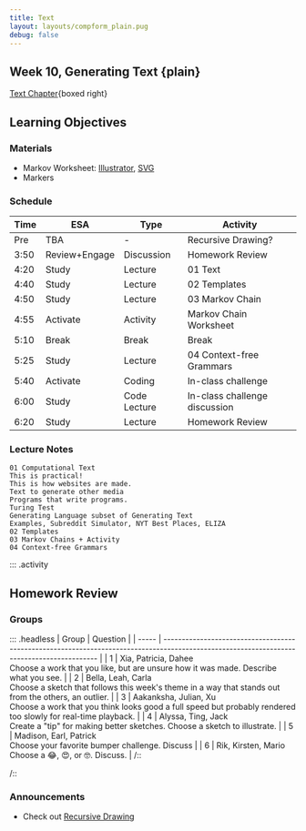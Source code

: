 ```yaml
---
title: Text
layout: layouts/compform_plain.pug
debug: false
---
```


## Week 10, Generating Text {plain}

[Text Chapter](../text/index.html){boxed right}

## Learning Objectives



### Materials
- Markov Worksheet: [Illustrator](handouts/markov.ai), [SVG](handouts/markov.svg)
- Markers

### Schedule
| Time | ESA           | Type         | Activity                      |
| ---- | ------------- | ------------ | ----------------------------- |
| Pre  | TBA           | -            | Recursive Drawing?            |
| 3:50 | Review+Engage | Discussion   | Homework Review               |
| 4:20 | Study         | Lecture      | 01 Text                       |
| 4:40 | Study         | Lecture      | 02 Templates                  |
| 4:50 | Study         | Lecture      | 03 Markov Chain               |
| 4:55 | Activate      | Activity     | Markov Chain Worksheet        |
| 5:10 | Break         | Break        | Break                         |
| 5:25 | Study         | Lecture      | 04 Context-free Grammars      |
| 5:40 | Activate      | Coding       | In-class challenge            |
| 6:00 | Study         | Code Lecture | In-class challenge discussion |
| 6:20 | Study         | Lecture      | Homework Review               |


### Lecture Notes

```
01 Computational Text
This is practical!
This is how websites are made.
Text to generate other media
Programs that write programs.
Turing Test
Generating Language subset of Generating Text
Examples, Subreddit Simulator, NYT Best Places, ELIZA
02 Templates
03 Markov Chains + Activity
04 Context-free Grammars
```



::: .activity
## Homework Review


### Groups

::: .headless
| Group | Question                                                                                                                                   |
| ----- | ------------------------------------------------------------------------------------------------------------------------------------------ |
| 1     | Xia, Patricia, Dahee <br/> Choose a work that you like, but are unsure how it was made. Describe what you see.                             |
| 2     | Bella, Leah, Carla <br/> Choose a sketch that follows this week's theme in a way that stands out from the others, an outlier.              |
| 3     | Aakanksha, Julian, Xu  <br/> Choose a work that you think looks good a full speed but probably rendered too slowly for real-time playback. |
| 4     | Alyssa, Ting, Jack <br/> Create a "tip" for making better sketches. Choose a sketch to illustrate.                                         |
| 5     | Madison, Earl, Patrick <br/> Choose your favorite bumper challenge. Discuss                                                                |
| 6     | Rik, Kirsten, Mario <br/> Choose a 😂, 😍, or 🤓. Discuss.                                                                                 |
/::




/::
<!-- Choose a project that presents an interesting direction for further design inquiry. Suggest possible variations on this project. -->

### Announcements
- Check out [Recursive Drawing](http://recursivedrawing.com/draw.html)



<style> 
    .headless thead {
        display: none;
    }
</style>





